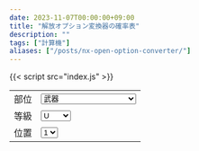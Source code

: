 ```yaml
---
date: 2023-11-07T00:00:00+09:00
title: "解放オプション変換器の確率表"
description: ""
tags: ["計算機"]
aliases: ["/posts/nx-open-option-converter/"]
---
```


<script defer src="https://cdn.jsdelivr.net/gh/rsvzuiun/form-storage/dist/index.umd.js"></script>
{{< script src="index.js" >}}

<style>
#out th,
#out td {
  font-size: 16px;
  line-height: 1.0;
  padding: 5px 5px;
}
#out tr *:nth-child(2) {
  border-right: 1px solid var(--border);
}
</style>

<form action="javascript:void(0);">
<table>
  <tr>
    <td>部位</td>
    <td>
      <select id="type" name="type" class="in">
        <option>武器</option>
        <option>武器(笛)</option>
        <option>ネックレス</option>
        <option>ヘルメット</option>
        <option>冠</option>
        <option>イヤリング、マント</option>
        <option>ベルト</option>
        <option>共用鎧</option>
        <option>専用鎧</option>
        <option>グローブ、ブレスレット</option>
        <option>ブーツ</option>
      </select>
    </td>
  </tr>
  <tr>
    <td>等級</td>
    <td>
        <select id="rank" name="rank" class="in">
          <option>U</option>
          <option>DXU</option>
          <option>UMU</option>
        </select>
    </td>
  </tr>
  <tr>
    <td>位置</td>
    <td>
        <select id="pos" name="pos" class="in">
          <option>1</option>
          <option>2</option>
          <option>3</option>
          <option>4</option>
        </select>
    </td>
  </tr>
</table>
</form>
<div id="out"></div>
<link href="https://cdn.jsdelivr.net/gh/tofsjonas/sortable@latest/sortable-base.min.css" rel="stylesheet" />
<script src="https://cdn.jsdelivr.net/gh/tofsjonas/sortable@latest/sortable.min.js"></script>
